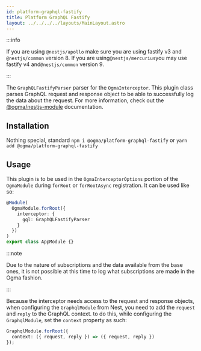 ```yaml
---
id: platform-graphql-fastify
title: Platform GraphQL Fastify
layout: ../../../../layouts/MainLayout.astro
---
```


:::info

If you are using `@nestjs/apollo` make sure you are using fastify v3 and `@nestjs/common` version 8. If you are using`@nestjs/mercurius`you may use fastify v4 and`@nestjs/common` version 9.

:::

The `GraphQLFastifyParser` parser for the `OgmaInterceptor`. This plugin class parses GraphQL request and response object to be able to successfully log the data about the request. For more information, check out the [@ogma/nestjs-module](../module) documentation.

## Installation

Nothing special, standard `npm i @ogma/platform-graphql-fastify` or `yarn add @ogma/platform-graphql-fastify`

## Usage

This plugin is to be used in the `OgmaInterceptorOptions` portion of the `OgmaModule` during `forRoot` or `forRootAsync` registration. It can be used like so:

```ts
@Module(
  OgmaModule.forRoot({
    interceptor: {
      gql: GraphQLFastifyParser
    }
  })
)
export class AppModule {}
```

:::note

Due to the nature of subscriptions and the data available from the base ones, it is not possible at this time to log what subscriptions are made in the Ogma fashion.

:::

Because the interceptor needs access to the request and response objects, when configuring the `GraphqlModule` from Nest, you need to add the `request` and `reply` to the GraphQL context. to do this, while configuring the `GraphqlModule`, set the `context` property as such:

```ts
GraphqlModule.forRoot({
  context: ({ request, reply }) => ({ request, reply })
});
```
